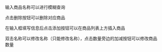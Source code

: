 <p>输入商品名称可以进行模糊查询
<p>点击删除按钮可以删除对应商品
<p>在输入框填写信息后点击添加按钮可以在商品列表上方插入商品
<p>双击名称可以修改名称（只能修改名称），点击数量旁边的加减按钮可以修改商品数量
